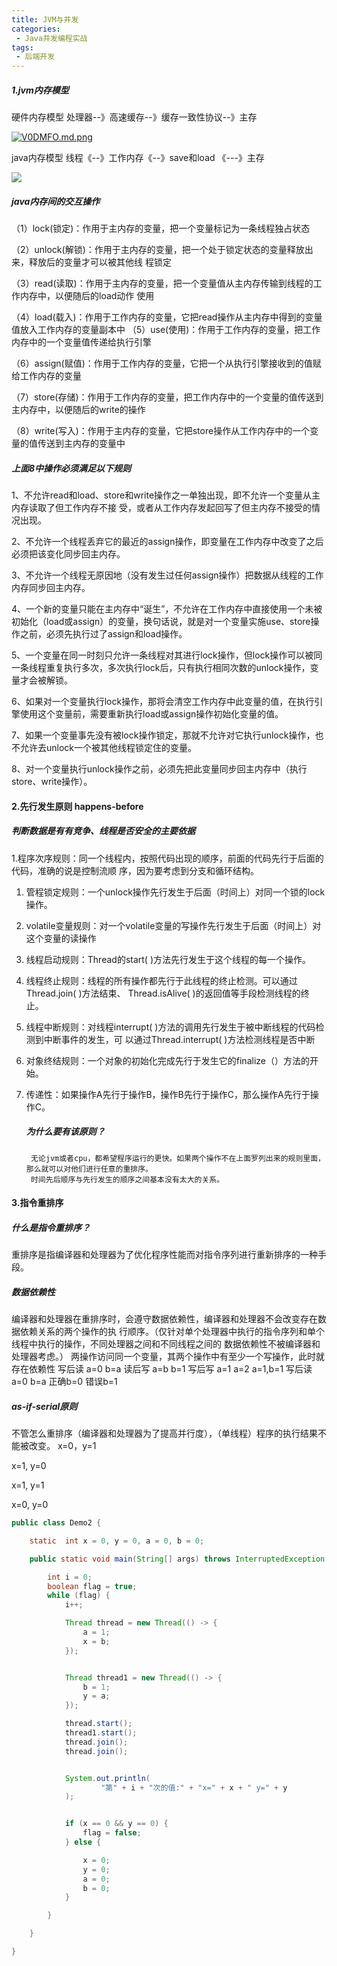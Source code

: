 ```yaml
---
title: JVM与并发
categories:
 - Java并发编程实战
tags:
 - 后端开发
---
```


##### 1.jvm内存模型

硬件内存模型
处理器--》高速缓存--》缓存一致性协议--》主存

<!--more--> 

[![V0DMFO.md.png](https://s2.ax1x.com/2019/06/07/V0DMFO.md.png)](https://imgchr.com/i/V0DMFO)

java内存模型
线程《--》工作内存《--》save和load 《---》主存

![](https://s2.ax1x.com/2019/06/07/V0DG6A.png)
##### java内存间的交互操作

（1）lock(锁定)：作用于主内存的变量，把一个变量标记为一条线程独占状态 

（2）unlock(解锁)：作用于主内存的变量，把一个处于锁定状态的变量释放出来，释放后的变量才可以被其他线					 程锁定 

（3）read(读取)：作用于主内存的变量，把一个变量值从主内存传输到线程的工作内存中，以便随后的load动作	使用 

（4）load(载入)：作用于工作内存的变量，它把read操作从主内存中得到的变量值放入工作内存的变量副本中
（5）use(使用)：作用于工作内存的变量，把工作内存中的一个变量值传递给执行引擎 

（6）assign(赋值)：作用于工作内存的变量，它把一个从执行引擎接收到的值赋给工作内存的变量 

（7）store(存储)：作用于工作内存的变量，把工作内存中的一个变量的值传送到主内存中，以便随后的write的操作 

（8）write(写入)：作用于主内存的变量，它把store操作从工作内存中的一个变量的值传送到主内存的变量中

##### 上面8中操作必须满足以下规则

1、不允许read和load、store和write操作之一单独出现，即不允许一个变量从主内存读取了但工作内存不接
受，或者从工作内存发起回写了但主内存不接受的情况出现。 

2、不允许一个线程丢弃它的最近的assign操作，即变量在工作内存中改变了之后必须把该变化同步回主内存。

 3、不允许一个线程无原因地（没有发生过任何assign操作）把数据从线程的工作内存同步回主内存。 

4、一个新的变量只能在主内存中“诞生”，不允许在工作内存中直接使用一个未被初始化（load或assign）的变量，换句话说，就是对一个变量实施use、store操作之前，必须先执行过了assign和load操作。

 5、一个变量在同一时刻只允许一条线程对其进行lock操作，但lock操作可以被同一条线程重复执行多次，多次执行lock后，只有执行相同次数的unlock操作，变量才会被解锁。

 6、如果对一个变量执行lock操作，那将会清空工作内存中此变量的值，在执行引擎使用这个变量前，需要重新执行load或assign操作初始化变量的值。

 7、如果一个变量事先没有被lock操作锁定，那就不允许对它执行unlock操作，也不允许去unlock一个被其他线程锁定住的变量。

 8、对一个变量执行unlock操作之前，必须先把此变量同步回主内存中（执行store、write操作）。

#### 2.先行发生原则 happens-before

##### 判断数据是有有竞争、线程是否安全的主要依据

1.程序次序规则：同一个线程内，按照代码出现的顺序，前面的代码先行于后面的代码，准确的说是控制流顺
序，因为要考虑到分支和循环结构。

1. 管程锁定规则：一个unlock操作先行发生于后面（时间上）对同一个锁的lock操作。

2. volatile变量规则：对一个volatile变量的写操作先行发生于后面（时间上）对这个变量的读操作

3. 线程启动规则：Thread的start( )方法先行发生于这个线程的每一个操作。

4. 线程终止规则：线程的所有操作都先行于此线程的终止检测。可以通过Thread.join( )方法结束、
   Thread.isAlive( )的返回值等手段检测线程的终止。

5. 线程中断规则：对线程interrupt( )方法的调用先行发生于被中断线程的代码检测到中断事件的发生，可
   以通过Thread.interrupt( )方法检测线程是否中断

6. 对象终结规则：一个对象的初始化完成先行于发生它的finalize（）方法的开始。

7. 传递性：如果操作A先行于操作B，操作B先行于操作C，那么操作A先行于操作C。

   ##### 为什么要有该原则？

    	无论jvm或者cpu，都希望程序运行的更快。如果两个操作不在上面罗列出来的规则里面，那么就可以对他们进行任意的重排序。
     	时间先后顺序与先行发生的顺序之间基本没有太大的关系。

#### 3.指令重排序

#####   什么是指令重排序？

  重排序是指编译器和处理器为了优化程序性能而对指令序列进行重新排序的一种手段。

#####   数据依赖性

  编译器和处理器在重排序时，会遵守数据依赖性，编译器和处理器不会改变存在数据依赖关系的两个操作的执
  行顺序。（仅针对单个处理器中执行的指令序列和单个线程中执行的操作，不同处理器之间和不同线程之间的
  数据依赖性不被编译器和处理器考虑。）
  两操作访问同一个变量，其两个操作中有至少一个写操作，此时就存在依赖性
  写后读 a=0 b=a
  读后写 a=b b=1
  写后写 a=1 a=2 a=1,b=1
  写后读 a=0 b=a 正确b=0 错误b=1

#####   as-if-serial原则

  不管怎么重排序（编译器和处理器为了提高并行度），（单线程）程序的执行结果不能被改变。
  x=0，y=1

 x=1, y=0 

x=1, y=1

 x=0, y=0

```java
public class Demo2 {

    static  int x = 0, y = 0, a = 0, b = 0;

    public static void main(String[] args) throws InterruptedException {

        int i = 0;
        boolean flag = true;
        while (flag) {
            i++;

            Thread thread = new Thread(() -> {
                a = 1;
                x = b;
            });


            Thread thread1 = new Thread(() -> {
                b = 1;
                y = a;
            });

            thread.start();
            thread1.start();
            thread.join();
            thread.join();


            System.out.println(
                    "第" + i + "次的值:" + "x=" + x + " y=" + y
            );


            if (x == 0 && y == 0) {
                flag = false;
            } else {

                x = 0;
                y = 0;
                a = 0;
                b = 0;
            }

        }

    }

}

```